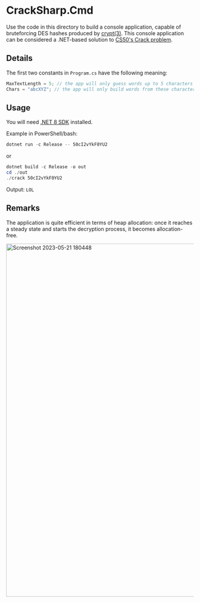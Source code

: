 # CrackSharp.Cmd
Use the code in this directory to build a console application, capable of bruteforcing DES hashes produced by [crypt(3)](https://www.man7.org/linux/man-pages/man3/crypt.3.html). This console application can be considered a .NET-based solution to [CS50's Crack problem](https://docs.cs50.net/2019/ap/problems/crack/crack.html).

## Details
The first two constants in `Program.cs` have the following meaning:
```csharp
MaxTextLength = 5; // the app will only guess words up to 5 characters long
Chars = "abcXYZ"; // the app will only build words from these characters
```

## Usage
You will need [.NET 8 SDK](https://dotnet.microsoft.com/download/dotnet/8.0) installed.

Example in PowerShell/bash:
```powershell
dotnet run -c Release -- 50cI2vYkF0YU2
```
or
```powershell
dotnet build -c Release -o out
cd ./out
./crack 50cI2vYkF0YU2
```
Output: `LOL`

## Remarks
The application is quite efficient in terms of heap allocation: once it reaches a steady state and starts the decryption process, it becomes allocation-free.

<img width="947" alt="Screenshot 2023-05-21 180448" src="https://github.com/aannenko/CrackSharp/assets/4640265/36a322c0-d855-43db-bf9c-c83cc60fd630">
